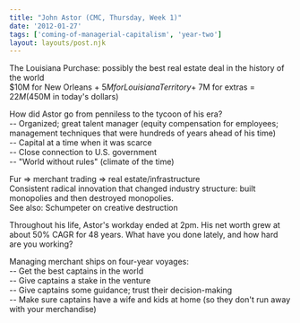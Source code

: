 ```yaml
---
title: "John Astor (CMC, Thursday, Week 1)"
date: '2012-01-27'
tags: ['coming-of-managerial-capitalism', 'year-two']
layout: layouts/post.njk
---
```


The Louisiana Purchase: possibly the best real estate deal in the history of the world\
$10M for New Orleans + $5M for Louisiana Territory + ~$7M for extras = $22M ($450M in today's dollars)

How did Astor go from penniless to the tycoon of his era?\
-- Organized; great talent manager (equity compensation for employees; management techniques that were hundreds of years ahead of his time)\
-- Capital at a time when it was scarce\
-- Close connection to U.S. government\
-- "World without rules" (climate of the time)

Fur => merchant trading => real estate/infrastructure\
Consistent radical innovation that changed industry structure: built monopolies and then destroyed monopolies.\
See also: Schumpeter on creative destruction

Throughout his life, Astor's workday ended at 2pm. His net worth grew at about 50% CAGR for 48 years. What have you done lately, and how hard are you working?

Managing merchant ships on four-year voyages:\
-- Get the best captains in the world\
-- Give captains a stake in the venture\
-- Give captains some guidance; trust their decision-making\
-- Make sure captains have a wife and kids at home (so they don't run away with your merchandise)
